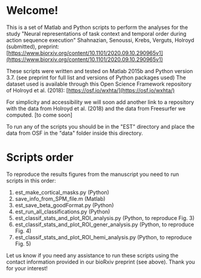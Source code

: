 # Welcome!

This is a set of Matlab and Python scripts to perform the analyses for the study "Neural representations of task context and temporal order during action sequence execution" Shahnazian, Senoussi, Krebs, Verguts, Holroyd (submitted), preprint: [https://www.biorxiv.org/content/10.1101/2020.09.10.290965v1](https://www.biorxiv.org/content/10.1101/2020.09.10.290965v1)


These scripts were written and tested on Matlab 2015b and Python version 3.7. (see preprint for full list and versions of Python packages used)
The dataset used is available through this Open Science Framework repository of Holroyd et al. (2018): [https://osf.io/wxhta/](https://osf.io/wxhta/)

For simplicity and accessibility we will soon add another link to a repository with the data from Holroyd et al. (2018) and the data from Freesurfer we computed. [to come soon]

To run any of the scripts you should be in the "EST" directory and place the data from OSF in the "data" folder inside this directory.

# Scripts order
To reproduce the results figures from the manuscript you need to run scripts in this order:
1. est_make_cortical_masks.py (Python)
2. save_info_from_SPM_file.m (Matlab)
3. est_save_beta_goodFormat.py (Python)
4. est_run_all_classifications.py (Python)
5. est_classif_stats_and_plot_ROI_analysis.py (Python, to reproduce Fig. 3)
6. est_classif_stats_and_plot_ROI_gener_analysis.py (Python, to reproduce Fig. 4)
7. est_classif_stats_and_plot_ROI_hemi_analysis.py (Python, to reproduce Fig. 5)

Let us know if you need any assistance to run these scripts using the contact information provided in our bioRxiv preprint (see above).
Thank you for your interest!
